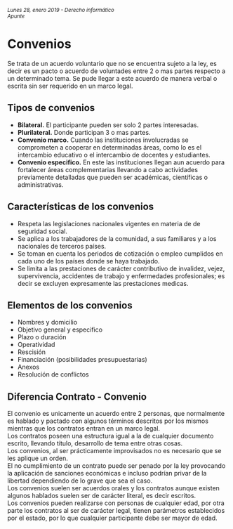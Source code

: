 <small>*Lunes 28, enero 2019 - Derecho informático  
Apunte*</small>

# Convenios
Se trata de un acuerdo voluntario que no se encuentra sujeto a la ley, es decir es un pacto o acuerdo de voluntades entre 2 o mas partes respecto a un determinado tema. Se pude llegar a este acuerdo de manera verbal o escrita sin ser requerido en un marco legal.

## Tipos de convenios
- **Bilateral.** El participante pueden ser solo 2 partes interesadas.
- **Plurilateral.** Donde participan 3 o mas partes.
- **Convenio marco.** Cuando las instituciones involucradas se comprometen a cooperar en determinadas áreas, como lo es el intercambio educativo o el intercambio de docentes y estudiantes.
- **Convenio especifico.** En este las instituciones llegan aun acuerdo para fortalecer áreas complementarias llevando a cabo actividades previamente detalladas que pueden ser académicas, científicas o administrativas.

## Características de los convenios
- Respeta las legislaciones nacionales vigentes en materia de de seguridad social.
- Se aplica a los trabajadores de la comunidad, a sus familiares y a los nacionales de terceros países.
- Se toman en cuenta los periodos de cotización o empleo cumplidos en cada uno de los países donde se haya trabajado.
- Se limita a las prestaciones de carácter contributivo de invalidez, vejez, supervivencia, accidentes de trabajo y enfermedades profesionales; es decir se excluyen expresamente las prestaciones medicas.

## Elementos de los convenios
 - Nombres y domicilio
 - Objetivo general y especifico
 - Plazo o duración
 - Operatividad
 - Rescisión
 - Financiación (posibilidades presupuestarias)
 - Anexos
 - Resolución de conflictos

## Diferencia Contrato - Convenio
El convenio es unicamente un acuerdo entre 2 personas, que normalmente es hablado y pactado con algunos términos descritos por los mismos mientras que los contratos entran en un marco legal.  
Los contratos poseen una estructura igual a la de cualquier documento escrito, llevando título, desarrollo de tema entre otras cosas.  
Los convenios, al ser prácticamente improvisados no es necesario que se les aplique un orden.  
El no cumplimiento de un contrato puede ser penado por la ley provocando la aplicación de sanciones económicas e incluso podrían privar de la libertad dependiendo de lo grave que sea el caso.  
Los convenios suelen ser acuerdos orales y los contratos aunque existen algunos hablados suelen ser de carácter literal, es decir escritos.  
Los convenios pueden realizarse con personas de cualquier edad, por otra parte los contratos al ser de carácter legal, tienen parámetros establecidos por el estado, por lo que cualquier participante debe ser mayor de edad.
